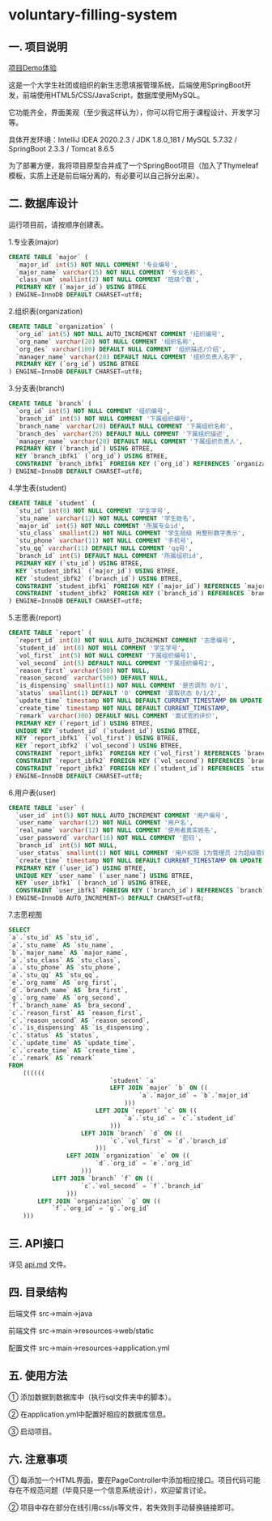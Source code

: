 # voluntary-filling-system
## 一. 项目说明

[项目Demo体验](https://www.515code.com/posts/t6po20qr/)

这是一个大学生社团或组织的新生志愿填报管理系统，后端使用SpringBoot开发，前端使用HTML5/CSS/JavaScript，数据库使用MySQL。

它功能齐全，界面美观（至少我这样认为），你可以将它用于课程设计、开发学习等。

具体开发环境：IntelliJ IDEA 2020.2.3 / JDK 1.8.0_181 / MySQL 5.7.32 / SpringBoot 2.3.3 / Tomcat 8.6.5

为了部署方便，我将项目原型合并成了一个SpringBoot项目（加入了Thymeleaf模板，实质上还是前后端分离的，有必要可以自己拆分出来）。

## 二. 数据库设计

运行项目前，请按顺序创建表。

1.专业表(major)

```sql
CREATE TABLE `major` (
  `major_id` int(5) NOT NULL COMMENT '专业编号',
  `major_name` varchar(15) NOT NULL COMMENT '专业名称',
  `class_num` smallint(2) NOT NULL COMMENT '班级个数',
  PRIMARY KEY (`major_id`) USING BTREE
) ENGINE=InnoDB DEFAULT CHARSET=utf8;
```

2.组织表(organization)

````sql
CREATE TABLE `organization` (
  `org_id` int(5) NOT NULL AUTO_INCREMENT COMMENT '组织编号',
  `org_name` varchar(20) NOT NULL COMMENT '组织名称',
  `org_des` varchar(100) DEFAULT NULL COMMENT '组织描述/介绍',
  `manager_name` varchar(20) DEFAULT NULL COMMENT '组织负责人名字',
  PRIMARY KEY (`org_id`) USING BTREE
) ENGINE=InnoDB DEFAULT CHARSET=utf8;
````

3.分支表(branch)

```sql
CREATE TABLE `branch` (
  `org_id` int(5) NOT NULL COMMENT '组织编号',
  `branch_id` int(5) NOT NULL COMMENT '下属组织编号',
  `branch_name` varchar(20) DEFAULT NULL COMMENT '下属组织名称',
  `branch_des` varchar(20) DEFAULT NULL COMMENT '下属组织描述',
  `manager_name` varchar(20) DEFAULT NULL COMMENT '下属组织负责人',
  PRIMARY KEY (`branch_id`) USING BTREE,
  KEY `branch_ibfk1` (`org_id`) USING BTREE,
  CONSTRAINT `branch_ibfk1` FOREIGN KEY (`org_id`) REFERENCES `organization` (`org_id`) ON UPDATE CASCADE
) ENGINE=InnoDB DEFAULT CHARSET=utf8;
```

4.学生表(student)

```sql
CREATE TABLE `student` (
  `stu_id` int(8) NOT NULL COMMENT '学生学号',
  `stu_name` varchar(12) NOT NULL COMMENT '学生姓名',
  `major_id` int(5) NOT NULL COMMENT '所属专业id',
  `stu_class` smallint(2) NOT NULL COMMENT '学生班级 用整形数字表示',
  `stu_phone` varchar(11) NOT NULL COMMENT '手机号',
  `stu_qq` varchar(11) DEFAULT NULL COMMENT 'qq号',
  `branch_id` int(5) DEFAULT NULL COMMENT '所属组织id',
  PRIMARY KEY (`stu_id`) USING BTREE,
  KEY `student_ibfk1` (`major_id`) USING BTREE,
  KEY `student_ibfk2` (`branch_id`) USING BTREE,
  CONSTRAINT `student_ibfk1` FOREIGN KEY (`major_id`) REFERENCES `major` (`major_id`) ON UPDATE CASCADE,
  CONSTRAINT `student_ibfk2` FOREIGN KEY (`branch_id`) REFERENCES `branch` (`branch_id`) ON UPDATE CASCADE
) ENGINE=InnoDB DEFAULT CHARSET=utf8;
```

5.志愿表(report)

```sql
CREATE TABLE `report` (
  `report_id` int(8) NOT NULL AUTO_INCREMENT COMMENT '志愿编号',
  `student_id` int(8) NOT NULL COMMENT '学生学号',
  `vol_first` int(5) NOT NULL COMMENT '下属组织编号1',
  `vol_second` int(5) DEFAULT NULL COMMENT '下属组织编号2',
  `reason_first` varchar(500) NOT NULL,
  `reason_second` varchar(500) DEFAULT NULL,
  `is_dispensing` smallint(1) NOT NULL COMMENT '是否调剂 0/1',
  `status` smallint(1) DEFAULT '0' COMMENT '录取状态 0/1/2',
  `update_time` timestamp NOT NULL DEFAULT CURRENT_TIMESTAMP ON UPDATE CURRENT_TIMESTAMP,
  `create_time` timestamp NOT NULL DEFAULT CURRENT_TIMESTAMP,
  `remark` varchar(300) DEFAULT NULL COMMENT '面试官的评价',
  PRIMARY KEY (`report_id`) USING BTREE,
  UNIQUE KEY `student_id` (`student_id`) USING BTREE,
  KEY `report_ibfk1` (`vol_first`) USING BTREE,
  KEY `report_ibfk2` (`vol_second`) USING BTREE,
  CONSTRAINT `report_ibfk1` FOREIGN KEY (`vol_first`) REFERENCES `branch` (`branch_id`) ON UPDATE CASCADE,
  CONSTRAINT `report_ibfk2` FOREIGN KEY (`vol_second`) REFERENCES `branch` (`branch_id`) ON UPDATE CASCADE,
  CONSTRAINT `report_ibfk3` FOREIGN KEY (`student_id`) REFERENCES `student` (`stu_id`) ON UPDATE CASCADE
) ENGINE=InnoDB DEFAULT CHARSET=utf8;
```

6.用户表(user)

```sql
CREATE TABLE `user` (
  `user_id` int(5) NOT NULL AUTO_INCREMENT COMMENT '用户编号',
  `user_name` varchar(12) NOT NULL COMMENT '用户名',
  `real_name` varchar(12) NOT NULL COMMENT '使用者真实姓名',
  `user_password` varchar(16) NOT NULL COMMENT '密码',
  `branch_id` int(5) NOT NULL,
  `user_status` smallint(1) NOT NULL COMMENT '用户权限 1为管理员 2为超级管理员',
  `create_time` timestamp NOT NULL DEFAULT CURRENT_TIMESTAMP ON UPDATE CURRENT_TIMESTAMP,
  PRIMARY KEY (`user_id`) USING BTREE,
  UNIQUE KEY `user_name` (`user_name`) USING BTREE,
  KEY `user_ibfk1` (`branch_id`) USING BTREE,
  CONSTRAINT `user_ibfk1` FOREIGN KEY (`branch_id`) REFERENCES `branch` (`branch_id`) ON UPDATE CASCADE
) ENGINE=InnoDB AUTO_INCREMENT=5 DEFAULT CHARSET=utf8;
```

7.志愿视图

```sql
SELECT
`a`.`stu_id` AS `stu_id`,
`a`.`stu_name` AS `stu_name`,
`b`.`major_name` AS `major_name`,
`a`.`stu_class` AS `stu_class`,
`a`.`stu_phone` AS `stu_phone`,
`a`.`stu_qq` AS `stu_qq`,
`e`.`org_name` AS `org_first`,
`d`.`branch_name` AS `bra_first`,
`g`.`org_name` AS `org_second`,
`f`.`branch_name` AS `bra_second`,
`c`.`reason_first` AS `reason_first`,
`c`.`reason_second` AS `reason_second`,
`c`.`is_dispensing` AS `is_dispensing`,
`c`.`status` AS `status`,
`c`.`update_time` AS `update_time`,
`c`.`create_time` AS `create_time`,
`c`.`remark` AS `remark` 
FROM
	((((((
							`student` `a`
							LEFT JOIN `major` `b` ON ((
									`a`.`major_id` = `b`.`major_id` 
								)))
						LEFT JOIN `report` `c` ON ((
								`a`.`stu_id` = `c`.`student_id` 
							)))
					LEFT JOIN `branch` `d` ON ((
							`c`.`vol_first` = `d`.`branch_id` 
						)))
				LEFT JOIN `organization` `e` ON ((
						`d`.`org_id` = `e`.`org_id` 
					)))
			LEFT JOIN `branch` `f` ON ((
					`c`.`vol_second` = `f`.`branch_id` 
				)))
		LEFT JOIN `organization` `g` ON ((
			`f`.`org_id` = `g`.`org_id` 
	)))
```

## 三. API接口

详见 [api.md](./api.md) 文件。

## 四. 目录结构

后端文件 src->main->java

前端文件 src->main->resources->web/static

配置文件 src->main->resources->application.yml

## 五. 使用方法

① 添加数据到数据库中（执行sql文件夹中的脚本）。

② 在application.yml中配置好相应的数据库信息。

③ 启动项目。

## 六. 注意事项

① 每添加一个HTML界面，要在PageController中添加相应接口。项目代码可能存在不规范问题（毕竟只是一个信息系统设计），欢迎留言讨论。

② 项目中存在部分在线引用css/js等文件，若失效则手动替换链接即可。